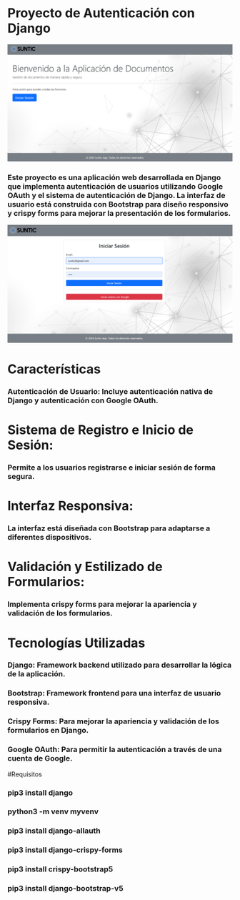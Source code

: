 
# Proyecto de Autenticación con Django

![image alt](https://github.com/jaykob07/Suntic/blob/8b529d60cbba8cf06adf03dc7583a8f7d0bbdf49/S1.png)

### Este proyecto es una aplicación web desarrollada en Django que implementa autenticación de usuarios utilizando Google OAuth y el sistema de autenticación de Django. La interfaz de usuario está construida con Bootstrap para diseño responsivo y crispy forms para mejorar la presentación de los formularios.

![image alt](https://github.com/jaykob07/Suntic/blob/74922b1dc1cb8aa98495d0d14da1035ed7a3576c/S2.png)

# Características

### Autenticación de Usuario: Incluye autenticación nativa de Django y autenticación con Google OAuth.

# Sistema de Registro e Inicio de Sesión: 
### Permite a los usuarios registrarse e iniciar sesión de forma segura.

# Interfaz Responsiva: 
### La interfaz está diseñada con Bootstrap para adaptarse a diferentes dispositivos.

# Validación y Estilizado de Formularios:
### Implementa crispy forms para mejorar la apariencia y validación de los formularios.

# Tecnologías Utilizadas

### Django: Framework backend utilizado para desarrollar la lógica de la aplicación.

### Bootstrap: Framework frontend para una interfaz de usuario responsiva.
### Crispy Forms: Para mejorar la apariencia y validación de los formularios en Django.
### Google OAuth: Para permitir la autenticación a través de una cuenta de Google.

#Requisitos

### pip3 install django
### python3 -m venv myvenv
### pip3 install django-allauth
### pip3 install django-crispy-forms
### pip3 install crispy-bootstrap5
### pip3 install django-bootstrap-v5
